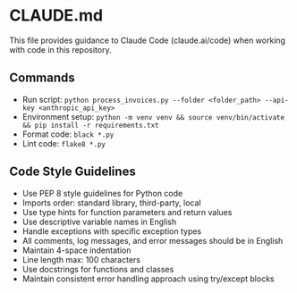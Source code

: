 # CLAUDE.md

This file provides guidance to Claude Code (claude.ai/code) when working with code in this repository.

## Commands
- Run script: `python process_invoices.py --folder <folder_path> --api-key <anthropic_api_key>`
- Environment setup: `python -m venv venv && source venv/bin/activate && pip install -r requirements.txt`
- Format code: `black *.py`
- Lint code: `flake8 *.py`

## Code Style Guidelines
- Use PEP 8 style guidelines for Python code
- Imports order: standard library, third-party, local
- Use type hints for function parameters and return values
- Use descriptive variable names in English
- Handle exceptions with specific exception types
- All comments, log messages, and error messages should be in English
- Maintain 4-space indentation
- Line length max: 100 characters
- Use docstrings for functions and classes
- Maintain consistent error handling approach using try/except blocks
